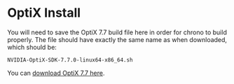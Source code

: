 # OptiX Install

You will need to save the OptiX 7.7 build file here in order for chrono to build properly. The file should have exactly the same name as when downloaded, which should be:

```
NVIDIA-OptiX-SDK-7.7.0-linux64-x86_64.sh
```

You can [download OptiX 7.7 here](https://developer.nvidia.com/designworks/optix/download).
